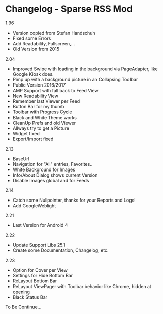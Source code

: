 Changelog - Sparse RSS Mod
==============================

1.96
* Version copied from Stefan Handschuh
* Fixed some Errors
* Add Readability, Fullscreen,...
* Old Version from 2015

2.04
* Improved Swipe with loading in the background via PageAdapter, like Google Kiosk does.
* Pimp up with a background picture in an Collapsing Toolbar
* Public Version 2016/2017
* AMP Support with fall back to Feed View
* New Readability View
* Remember last Viewer per Feed
* Button Bar for my thumb
* Toolbar with Progress Cycle
* Black and White Theme works
* CleanUp Prefs and old Viewer
* Allways try to get a Picture
* Widget fixed
* Export/Import fixed

2.13
* BaseUrl
* Navigation for "All" entries, Favorites..
* White Background for Images
* Info/About Dialog shows current Version
* Disable Images global and for Feeds


2.14 
* Catch some Nullpointer, thanks for your Reports and Logs!
* Add GoogleWeblight	

2.21
* Last Version for Android 4


2.22
* Update Support Libs 25.1
* Create some Documentation, Changelog, etc.

2.23
* Option for Cover per View
* Settings for Hide Bottom Bar
* ReLayout Bottom Bar
* ReLayout ViewPager with Toolbar behavior like Chrome, hidden at opening
* Black Status Bar
  
To Be Continue...


